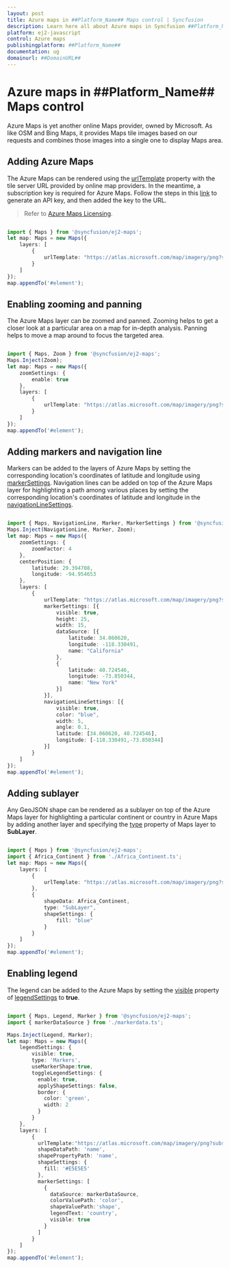 ```yaml
---
layout: post
title: Azure maps in ##Platform_Name## Maps control | Syncfusion
description: Learn here all about Azure maps in Syncfusion ##Platform_Name## Maps control of Syncfusion Essential JS 2 and more.
platform: ej2-javascript
control: Azure maps 
publishingplatform: ##Platform_Name##
documentation: ug
domainurl: ##DomainURL##
---
```


# Azure maps in ##Platform_Name## Maps control

Azure Maps is yet another online Maps provider, owned by Microsoft. As like OSM and Bing Maps, it provides Maps tile images based on our requests and combines those images into a single one to display Maps area.

## Adding Azure Maps

The Azure Maps can be rendered using the [urlTemplate](../../api/maps/layerSettingsModel/#urltemplate) property with the tile server URL provided by online map providers. In the meantime, a subscription key is required for Azure Maps. Follow the steps in this [link](https://docs.microsoft.com/en-us/azure/search/search-security-api-keys) to generate an API key, and then added the key to the URL.

>Refer to [Azure Maps Licensing](https://azure.microsoft.com/en-in/support/legal/).

```ts

import { Maps } from '@syncfusion/ej2-maps';
let map: Maps = new Maps({
    layers: [
        {
            urlTemplate: "https://atlas.microsoft.com/map/imagery/png?subscription-key=Your-Key &api-version=1.0&style=satellite&zoom=level&x=tileX&y=tileY"
        }
    ]
});
map.appendTo('#element');

```

## Enabling zooming and panning

The Azure Maps layer can be zoomed and panned. Zooming helps to get a closer look at a particular area on a map for in-depth analysis. Panning helps to move a map around to focus the targeted area.

```ts

import { Maps, Zoom } from '@syncfusion/ej2-maps';
Maps.Inject(Zoom);
let map: Maps = new Maps({
    zoomSettings: {
        enable: true
    },
    layers: [
        {
            urlTemplate: "https://atlas.microsoft.com/map/imagery/png?subscription-key=Your-Key &api-version=1.0&style=satellite&zoom=level&x=tileX&y=tileY"
        }
    ]
});
map.appendTo('#element');

```

## Adding markers and navigation line

Markers can be added to the layers of Azure Maps by setting the corresponding location's coordinates of latitude and longitude using [markerSettings](../../api/maps/layerSettingsModel/#markersettings). Navigation lines can be added on top of the Azure Maps layer for highlighting a path among various places by setting the corresponding location's coordinates of latitude and longitude in the [navigationLineSettings](../../api/maps/layerSettingsModel/#navigationlinesettings).

```ts

import { Maps, NavigationLine, Marker, MarkerSettings } from '@syncfusion/ej2-maps';
Maps.Inject(NavigationLine, Marker, Zoom);
let map: Maps = new Maps({
    zoomSettings: {
        zoomFactor: 4
    },
    centerPosition: {
        latitude: 29.394708,
        longitude: -94.954653
    },
    layers: [
        {
            urlTemplate: "https://atlas.microsoft.com/map/imagery/png?subscription-key=Your-Key &api-version=1.0&style=satellite&zoom=level&x=tileX&y=tileY",
            markerSettings: [{
                visible: true,
                height: 25,
                width: 15,
                dataSource: [{
                    latitude: 34.060620,
                    longitude: -118.330491,
                    name: "California"
                },
                {
                    latitude: 40.724546,
                    longitude: -73.850344,
                    name: "New York"
                }]
            }],
            navigationLineSettings: [{
                visible: true,
                color: "blue",
                width: 5,
                angle: 0.1,
                latitude: [34.060620, 40.724546],
                longitude: [-118.330491,-73.850344]
            }]
        }
    ]
});
map.appendTo('#element');

```

## Adding sublayer

Any GeoJSON shape can be rendered as a sublayer on top of the Azure Maps layer for highlighting a particular continent or country in Azure Maps by adding another layer and specifying the [type](../../api/maps/layerSettingsModel/#type) property of Maps layer to **SubLayer**.

```ts

import { Maps } from '@syncfusion/ej2-maps';
import { Africa_Continent } from './Africa_Continent.ts';
let map: Maps = new Maps({
    layers: [
        {
            urlTemplate: "https://atlas.microsoft.com/map/imagery/png?subscription-key=Your-Key &api-version=1.0&style=satellite&zoom=level&x=tileX&y=tileY"
        },
        {
            shapeData: Africa_Continent,
            type: "SubLayer",
            shapeSettings: {
                fill: "blue"
            }
        }
    ]
});
map.appendTo('#element');

```

## Enabling legend

The legend can be added to the Azure Maps by setting the [visible](../../api/maps/legendSettingsModel/#visible) property of [legendSettings](../../api/maps/legendSettingsModel) to **true**.

```ts

import { Maps, Legend, Marker } from '@syncfusion/ej2-maps';
import { markerDataSource } from './markerdata.ts';

Maps.Inject(Legend, Marker);
let map: Maps = new Maps({
    legendSettings: {
        visible: true,
        type: 'Markers',
        useMarkerShape:true,
        toggleLegendSettings: {
          enable: true,
          applyShapeSettings: false,
          border: {
            color: 'green',
            width: 2
          }
        }
    },
    layers: [
        {
          urlTemplate:"https://atlas.microsoft.com/map/imagery/png?subscription-key=Your-Key &api-version=1.0&style=satellite&zoom=level&x=tileX&y=tileY",
          shapeDataPath: 'name',
          shapePropertyPath: 'name',
          shapeSettings: {
            fill: '#E5E5E5'
          },
          markerSettings: [
            {
              dataSource: markerDataSource,
              colorValuePath: 'color',
              shapeValuePath:'shape',
              legendText: 'country',
              visible: true
            }
          ]
        }
    ]
});
map.appendTo('#element');

```